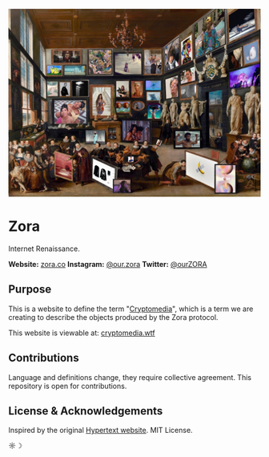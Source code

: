 ![Zora: What is Cryptomedia?](https://github.com/ourzora/cryptomedia/blob/main/renaissance.jpg?raw=true)


# Zora

Internet Renaissance.

**Website:** [zora.co](https://zora.co)
**Instagram:** [@our.zora](https://instagram.com/our.zora)
**Twitter:** [@ourZORA](https://twitter.com/ourZORA)

## Purpose

This is a website to define the term "[Cryptomedia](https://cryptomedia.wtf)", which is a term we are creating to describe the objects produced by the Zora protocol.

This website is viewable at: [cryptomedia.wtf](https://cryptomedia.wtf)


## Contributions

Language and definitions change, they require collective agreement. This repository is open for contributions.


## License & Acknowledgements

Inspired by the original [Hypertext website](https://www.w3.org/WhatIs.html).
MIT License.

☼☽ 



